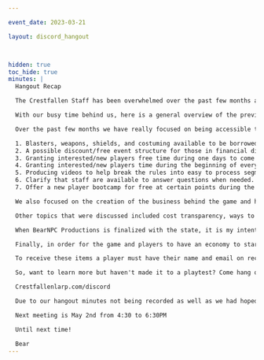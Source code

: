 ```yaml
---

event_date: 2023-03-21

layout: discord_hangout



hidden: true
toc_hide: true
minutes: |
  Hangout Recap

  The Crestfallen Staff has been overwhelmed over the past few months and have not kept a full agenda or record of the hangouts on discord.  We have discovered that the majority of the staff group are busy during the first few months of the year due to our primary jobs.  Due to this, we are changing our Discord Hangouts to once per month on the first Tuesday of the month from 430 to 630 PM.

  With our busy time behind us, here is a general overview of the previous meetings.  Moving forward we plan to have at least 2 articles prepared before each hangout including a planned agenda found here and minutes for the meetings that will be found here as well.

  Over the past few months we have really focused on being accessible to interested people and new players.  The following items were discussed.

  1. Blasters, weapons, shields, and costuming available to be borrowed.
  2. A possible discount/free event structure for those in financial distress.
  3. Granting interested/new players free time during one days to come and ask questions in person to dispel concerns.
  4. Granting interested/new players time during the beginning of every hangout to ask questions to help dispel concerns.
  5. Producing videos to help break the rules into easy to process segments.  Everyone learns differently.
  6. Clarify that staff are available to answer questions when needed.
  7. Offer a new player bootcamp for free at certain points during the year to help ease new player transition into the game.

  We also focused on the creation of the business behind the game and how we are structuring everything.  Crestfallen LARP is being produced by BearNPC Productions LLC which is currently being formed with the state of Pennsylvania.  We are trying to vary the styles of games that we will be producing.  During 2023 we will produce one day adventure and tavern events.  These are all documented on the Event Types section of the Schedule page.  BearNPC Productions will also be producing video content aiming to assist new LARPers to being prepared for attending LARPs, discuss topics for veteran LARPers that may be helpful, as well as information about Crestfallen LARP itself. Finally, we will be producing articles for the website based around Crestfallen LARP rules, character builds, roleplaying tips, and lore.

  Other topics that were discussed included cost transparency, ways to build content, ways to advertise for new players, prop creation and maintenance, website layout, and safety rules.

  When BearNPC Productions is finalized with the state, it is my intention to disclose all of the funds that I have been putting into the creation of Crestfallen LARP.  I want to the players to feel confident knowing that I am not making any money off of the game currently, but additionally, that I will only be paid when other supporting members are also paid.

  Finally, in order for the game and players to have an economy to start building items and equipment, we will be giving everyone that shows up to the hangout 5 leaves (In Game Money) and 1 Basic Resource.  Additionally for every 10 people that show up at the hangout, we will hold a raffle or vote for 5 additional Basic Resources.  These items dont have any real world value but are used in the game.

  To receive these items a player must have their name and email on record and preferably sign up for a character number and sheet (last two not required but helps us track).

  So, want to learn more but haven't made it to a playtest? Come hang out with us. Note: you must have a discord account 24 hours prior to the event to sign in (blame the bots). 

  Crestfallenlarp.com/discord

  Due to our hangout minutes not being recorded as well as we had hoped, any player that attended at least one hangout from the beginning until now will receive 50 leaves and 10 basic resources on their sheet.  All discord hangouts will be tracked more efficiently and have the benefits as previously listed above.

  Next meeting is May 2nd from 4:30 to 6:30PM

  Until next time!

  Bear
---
```


